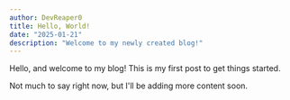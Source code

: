```yaml
---
author: DevReaper0
title: Hello, World!
date: "2025-01-21"
description: "Welcome to my newly created blog!"
---
```


Hello, and welcome to my blog! This is my first post to get things started.

Not much to say right now, but I'll be adding more content soon.
